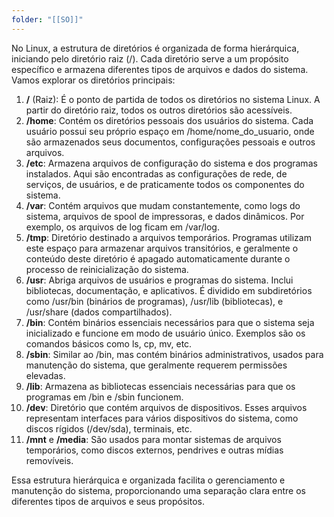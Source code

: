 ```yaml
---
folder: "[[SO]]"
---
```

No Linux, a estrutura de diretórios é organizada de forma hierárquica, iniciando pelo diretório raiz (/). Cada diretório serve a um propósito específico e armazena diferentes tipos de arquivos e dados do sistema. Vamos explorar os diretórios principais:

1. **/** (Raiz): É o ponto de partida de todos os diretórios no sistema Linux. A partir do diretório raiz, todos os outros diretórios são acessíveis.
2. **/home**: Contém os diretórios pessoais dos usuários do sistema. Cada usuário possui seu próprio espaço em /home/nome\_do\_usuario, onde são armazenados seus documentos, configurações pessoais e outros arquivos.
3. **/etc**: Armazena arquivos de configuração do sistema e dos programas instalados. Aqui são encontradas as configurações de rede, de serviços, de usuários, e de praticamente todos os componentes do sistema.
4. **/var**: Contém arquivos que mudam constantemente, como logs do sistema, arquivos de spool de impressoras, e dados dinâmicos. Por exemplo, os arquivos de log ficam em /var/log.
5. **/tmp**: Diretório destinado a arquivos temporários. Programas utilizam este espaço para armazenar arquivos transitórios, e geralmente o conteúdo deste diretório é apagado automaticamente durante o processo de reinicialização do sistema.
6. **/usr**: Abriga arquivos de usuários e programas do sistema. Inclui bibliotecas, documentação, e aplicativos. É dividido em subdiretórios como /usr/bin (binários de programas), /usr/lib (bibliotecas), e /usr/share (dados compartilhados).
7. **/bin**: Contém binários essenciais necessários para que o sistema seja inicializado e funcione em modo de usuário único. Exemplos são os comandos básicos como ls, cp, mv, etc.
8. **/sbin**: Similar ao /bin, mas contém binários administrativos, usados para manutenção do sistema, que geralmente requerem permissões elevadas.
9. **/lib**: Armazena as bibliotecas essenciais necessárias para que os programas em /bin e /sbin funcionem.
10. **/dev**: Diretório que contém arquivos de dispositivos. Esses arquivos representam interfaces para vários dispositivos do sistema, como discos rígidos (/dev/sda), terminais, etc.
11. **/mnt** e **/media**: São usados para montar sistemas de arquivos temporários, como discos externos, pendrives e outras mídias removíveis.

Essa estrutura hierárquica e organizada facilita o gerenciamento e manutenção do sistema, proporcionando uma separação clara entre os diferentes tipos de arquivos e seus propósitos.

